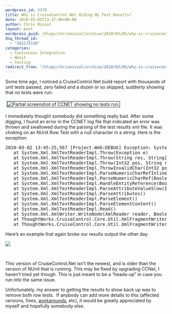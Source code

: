 ```yaml
---
wordpress_id: 3379
title: Why is CruiseControl.Net Hiding My Test Results?
date: 2010-03-05T13:37:00+00:00
author: Chris Missal
layout: post
wordpress_guid: /blogs/chrismissal/archive/2010/03/05/why-is-cruisecontrol-net-hiding-my-test-results.aspx
dsq_thread_id:
  - "262175130"
categories:
  - Continuous Integration
  - NUnit
  - Testing
redirect_from: "/blogs/chrismissal/archive/2010/03/05/why-is-cruisecontrol-net-hiding-my-test-results.aspx/"
---
```

Some time ago, I noticed a CruiseControl.Net build report with thousands of unit tests passed, zero failed and a dozen or so skipped, suddenly showing that no tests were run:

<img alt="Partial screenshot of CCNET showing no tests run." style="border: 1px solid black;margin: 5px" src="//lostechies.com/chrismissal/files/2011/03/zero-tests-run.png" />

I immediately thought somebody did something really bad. After some digging, I found an error in the CCNET log file that indicated an error was thrown and swallowed during the parsing of the test results xml file. It was choking on an NUnit Row Test with a null character in a string. Here is the exception:

<pre>2010-03-02 13:45:25,567 [Project.Web:DEBUG] Exception: System.Xml.XmlException: '.', hexadecimal value 0x00, is an invalid character. Line 5901, position 160.<br />&nbsp;&nbsp; at System.Xml.XmlTextReaderImpl.Throw(Exception e)<br />&nbsp;&nbsp; at System.Xml.XmlTextReaderImpl.Throw(String res, String[] args)<br />&nbsp;&nbsp; at System.Xml.XmlTextReaderImpl.Throw(Int32 pos, String res, String[] args)<br />&nbsp;&nbsp; at System.Xml.XmlTextReaderImpl.ThrowInvalidChar(Int32 pos, Char invChar)<br />&nbsp;&nbsp; at System.Xml.XmlTextReaderImpl.ParseNumericCharRefInline(Int32 startPos, Boolean expand, BufferBuilder internalSubsetBuilder, Int32& charCount, EntityType& entityType)<br />&nbsp;&nbsp; at System.Xml.XmlTextReaderImpl.ParseNumericCharRef(Boolean expand, BufferBuilder internalSubsetBuilder, EntityType& entityType)<br />&nbsp;&nbsp; at System.Xml.XmlTextReaderImpl.HandleEntityReference(Boolean isInAttributeValue, EntityExpandType expandType, Int32& charRefEndPos)<br />&nbsp;&nbsp; at System.Xml.XmlTextReaderImpl.ParseAttributeValueSlow(Int32 curPos, Char quoteChar, NodeData attr)<br />&nbsp;&nbsp; at System.Xml.XmlTextReaderImpl.ParseAttributes()<br />&nbsp;&nbsp; at System.Xml.XmlTextReaderImpl.ParseElement()<br />&nbsp;&nbsp; at System.Xml.XmlTextReaderImpl.ParseElementContent()<br />&nbsp;&nbsp; at System.Xml.XmlTextReaderImpl.Read()<br />&nbsp;&nbsp; at System.Xml.XmlWriter.WriteNode(XmlReader reader, Boolean defattr)<br />&nbsp;&nbsp; at ThoughtWorks.CruiseControl.Core.Util.XmlFragmentWriter.WriteNode(XmlReader reader, Boolean defattr)<br />&nbsp;&nbsp; at ThoughtWorks.CruiseControl.Core.Util.XmlFragmentWriter.WriteNode(String xml)</pre>

Here&#8217;s an example that again broke our results output the other day.

![](//lostechies.com/chrismissal/files/2011/03/row-test-with-null-char-in-string.png)

&nbsp;

This version of CruiseControl.Net isn&#8217;t the newest, and is older than the version of NUnit that is running. This may be fixed by upgrading CCNet, I haven&#8217;t tried yet though. This is just meant to be a &#8220;heads-up&#8221; in case you run into the same issue.

Unfortunately, my answer to getting the results to show back up was to remove both row tests.&nbsp; If anybody can add more details to this (affected versions, fixes, [workarounds](/blogs/chrismissal/archive/2009/04/02/workaround-is-a-four-letter-word.aspx), etc), it would be greatly appreciated by myself and hopefully somebody else.